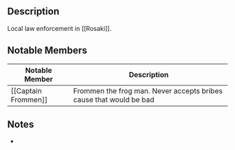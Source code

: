 ## Description
Local law enforcement in [[Rosaki]].

## Notable Members
| Notable Member      | Description                                                        |
| ------------------- | ------------------------------------------------------------------ |
| [[Captain Frommen]] | Frommen the frog man. Never accepts bribes cause that would be bad |

## Notes
* 